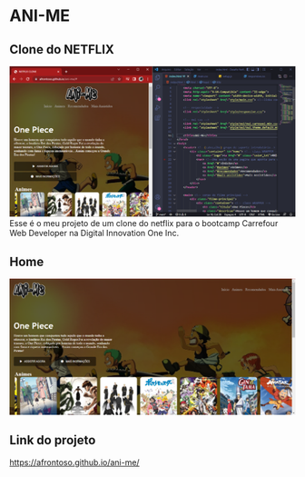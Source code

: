 # ANI-ME
## Clone do NETFLIX
![Home+codigo](/img/capa+codico.png)
Esse é o meu projeto de um clone do netflix para o bootcamp Carrefour Web Developer na Digital Innovation One Inc.

## Home
![Home page](/img/tela.png)

## Link do projeto
https://afrontoso.github.io/ani-me/

